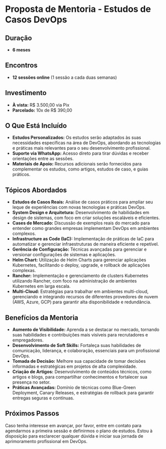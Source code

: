 # Proposta de Mentoria - Estudos de Casos DevOps

## Duração
- **6 meses**

## Encontros
- **12 sessões online** (1 sessão a cada duas semanas)

## Investimento
- **À vista:** R$ 3.500,00 via Pix
- **Parcelado:** 10x de R$ 390,00

## O Que Está Incluído
- **Estudos Personalizados:** Os estudos serão adaptados às suas necessidades específicas na área de DevOps, abordando as tecnologias e práticas mais relevantes para o seu desenvolvimento profissional.
- **Suporte via WhatsApp:** Acesso direto para tirar dúvidas e receber orientações entre as sessões.
- **Materiais de Apoio:** Recursos adicionais serão fornecidos para complementar os estudos, como artigos, estudos de caso, e guias práticos.

## Tópicos Abordados
- **Estudos de Casos Reais:** Análise de casos práticos para ampliar seu leque de experiências com novas tecnologias e práticas DevOps.
- **System Design e Arquitetura:** Desenvolvimento de habilidades em design de sistemas, com foco em criar soluções escaláveis e eficientes.
- **Cases de Mercado:** Discussão de exemplos reais do mercado para entender como grandes empresas implementam DevOps em ambientes complexos.
- **Infrastructure as Code (IaC):** Implementação de práticas de IaC para automatizar e gerenciar infraestruturas de maneira eficiente e repetível.
- **Gerência de Configuração:** Técnicas avançadas para gerenciar e versionar configurações de sistemas e aplicações.
- **Helm Chart:** Utilização de Helm Charts para gerenciar aplicações Kubernetes, facilitando o deploy, upgrade, e rollback de aplicações complexas.
- **Rancher:** Implementação e gerenciamento de clusters Kubernetes utilizando Rancher, com foco na administração de ambientes Kubernetes em larga escala.
- **Multi-Cloud:** Estratégias para trabalhar em ambientes multi-cloud, gerenciando e integrando recursos de diferentes provedores de nuvem (AWS, Azure, GCP) para garantir alta disponibilidade e redundância.

## Benefícios da Mentoria
- **Aumento de Visibilidade:** Aprenda a se destacar no mercado, tornando suas habilidades e contribuições mais visíveis para recrutadores e empregadores.
- **Desenvolvimento de Soft Skills:** Fortaleça suas habilidades de comunicação, liderança, e colaboração, essenciais para um profissional DevOps.
- **Tomada de Decisão:** Melhore sua capacidade de tomar decisões informadas e estratégicas em projetos de alta complexidade.
- **Criação de Artigos:** Desenvolvimento de conteúdos técnicos, como artigos e blogs, para compartilhar conhecimentos e fortalecer sua presença no setor.
- **Práticas Avançadas:** Domínio de técnicas como Blue-Green Deployment, Canary Releases, e estratégias de rollback para garantir entregas seguras e contínuas.

## Próximos Passos
Caso tenha interesse em avançar, por favor, entre em contato para agendarmos a primeira sessão e definirmos o plano de estudos. Estou à disposição para esclarecer qualquer dúvida e iniciar sua jornada de aprimoramento profissional em DevOps.
